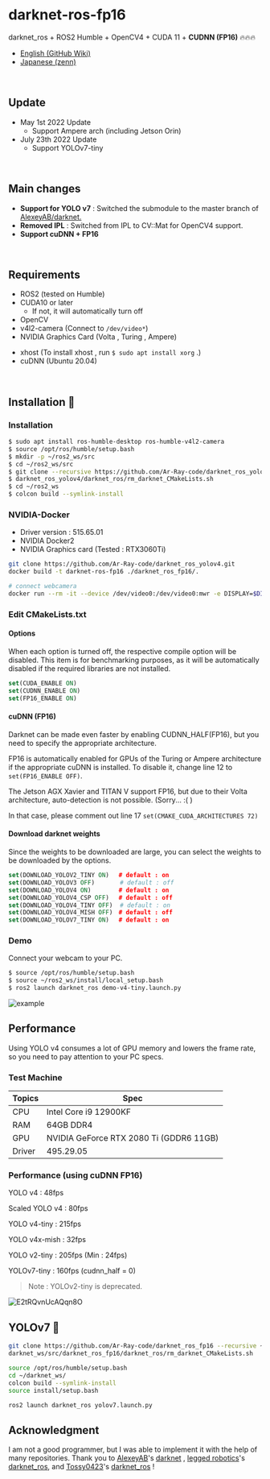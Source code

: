 # darknet-ros-fp16

darknet_ros + ROS2 Humble + OpenCV4 + CUDA 11 + __CUDNN (FP16)__ :fire::fire::fire:

- [English (GitHub Wiki)](https://github.com/Ar-Ray-code/darknet_ros_fp16/wiki/Darknet_ros_FP16-Report-(1.3x-faster)-%F0%9F%94%A5)
- [Japanese (zenn)](https://zenn.dev/array/articles/4c82fc8382e62d)

<br>

## Update

- May 1st 2022 Update
  - Support Ampere arch (including Jetson Orin)
- July 23th 2022 Update
  - Support YOLOv7-tiny

<br>

## Main changes

- __Support for YOLO v7__ : Switched the submodule to the master branch of [AlexeyAB/darknet.](https://github.com/AlexeyAB/darknet)
- __Removed IPL__ : Switched from IPL to CV::Mat for OpenCV4 support.
- __Support cuDNN + FP16__

<!-- ## Try on Docker :whale:

[DockerHub](https://hub.docker.com/r/ray255ar/darknet-ros-fp16) -->

<br>

## Requirements

- ROS2 (tested on Humble)
- CUDA10 or later
  - If not, it will automatically turn off
- OpenCV
- v4l2-camera (Connect to `/dev/video*`)
- NVIDIA Graphics Card (Volta , Turing , Ampere)
<!-- - Docker + [NVIDIA-Docker](https://github.com/NVIDIA/nvidia-docker)
  - This docker image is using `cuda:11.7` . -->
- xhost (To install xhost , run `$ sudo apt install xorg` .)
- cuDNN (Ubuntu 20.04)

<br>


## Installation 🐢

### Installation

```bash
$ sudo apt install ros-humble-desktop ros-humble-v4l2-camera
$ source /opt/ros/humble/setup.bash
$ mkdir -p ~/ros2_ws/src
$ cd ~/ros2_ws/src
$ git clone --recursive https://github.com/Ar-Ray-code/darknet_ros_yolov4.git
$ darknet_ros_yolov4/darknet_ros/rm_darknet_CMakeLists.sh
$ cd ~/ros2_ws
$ colcon build --symlink-install
```

### NVIDIA-Docker

- Driver version : 515.65.01
- NVIDIA Docker2
- NVIDIA Graphics card (Tested : RTX3060Ti)

```bash
git clone https://github.com/Ar-Ray-code/darknet_ros_yolov4.git
docker build -t darknet-ros-fp16 ./darknet_ros_fp16/.

# connect webcamera
docker run --rm -it --device /dev/video0:/dev/video0:mwr -e DISPLAY=$DISPLAY --gpus all -v /tmp/.X11-unix:/tmp/.X11-unix darknet_ros_fp16 /bin/bash
```

### Edit CMakeLists.txt

#### Options

When each option is turned off, the respective compile option will be disabled. This item is for benchmarking purposes, as it will be automatically disabled if the required libraries are not installed.

```cmake
set(CUDA_ENABLE ON)
set(CUDNN_ENABLE ON)
set(FP16_ENABLE ON)
```

#### cuDNN (FP16)

Darknet can be made even faster by enabling CUDNN_HALF(FP16), but you need to specify the appropriate architecture.

FP16 is automatically enabled for GPUs of the Turing or Ampere architecture if the appropriate cuDNN is installed. To disable it, change line 12 to `set(FP16_ENABLE OFF)`.

The Jetson AGX Xavier and TITAN V support FP16, but due to their Volta architecture, auto-detection is not possible. (Sorry... :( )

In that case, please comment out line 17 `set(CMAKE_CUDA_ARCHITECTURES 72)`

#### Download darknet weights

Since the weights to be downloaded are large, you can select the weights to be downloaded by the options.

```cmake
set(DOWNLOAD_YOLOV2_TINY ON)　 # default : on
set(DOWNLOAD_YOLOV3 OFF)       # default : off
set(DOWNLOAD_YOLOV4 ON)      　# default : on
set(DOWNLOAD_YOLOV4_CSP OFF) 　# default : off
set(DOWNLOAD_YOLOV4_TINY OFF)  # default : on
set(DOWNLOAD_YOLOV4_MISH OFF)　# default : off
set(DOWNLOAD_YOLOV7_TINY ON)　 # default : on
```



### Demo

Connect your webcam to your PC.

```bash
$ source /opt/ros/humble/setup.bash
$ source ~/ros2_ws/install/local_setup.bash
$ ros2 launch darknet_ros demo-v4-tiny.launch.py
```

![example](https://user-images.githubusercontent.com/67567093/117596596-a2c8db00-b17e-11eb-90f9-146212e64567.png)



## Performance

Using YOLO v4 consumes a lot of GPU memory and lowers the frame rate, so you need to pay attention to your PC specs.

### Test Machine

| Topics | Spec                                    |
| ------ | --------------------------------------- |
| CPU    | Intel Core i9 12900KF                   |
| RAM    | 64GB DDR4                               |
| GPU    | NVIDIA GeForce RTX 2080 Ti (GDDR6 11GB) |
| Driver | 495.29.05                               |

### Performance (using cuDNN FP16)

YOLO v4 : 48fps

Scaled YOLO v4 : 80fps

YOLO v4-tiny : 215fps

YOLO v4x-mish : 32fps

YOLO v2-tiny : 205fps (Min : 24fps)

YOLOv7-tiny : 160fps (cudnn_half = 0)

> Note : YOLOv2-tiny is deprecated.

![E2tRQvnUcAQqn8O](https://user-images.githubusercontent.com/67567093/121984014-35d3e100-cdcd-11eb-9959-b1063a9a0b2b.jpeg)


## YOLOv7 🚀

```bash
git clone https://github.com/Ar-Ray-code/darknet_ros_fp16 --recursive ~/darknet_ws/src/darknet_ros_fp16
darknet_ws/src/darknet_ros_fp16/darknet_ros/rm_darknet_CMakeLists.sh

source /opt/ros/humble/setup.bash
cd ~/darknet_ws/
colcon build --symlink-install
source install/setup.bash

ros2 launch darknet_ros yolov7.launch.py
```


## Acknowledgment
 I am not a good programmer, but I was able to implement it with the help of many repositories. Thank you to [AlexeyAB](https://github.com/AlexeyAB)'s [darknet](https://github.com/AlexeyAB/darknet) , [legged robotics](https://github.com/leggedrobotics)'s [darknet_ros](https://github.com/leggedrobotics/darknet_ros), and [Tossy0423](https://github.com/Tossy0423/)'s [darknet_ros](https://github.com/Tossy0423/yolov4-for-darknet_ros/) !
